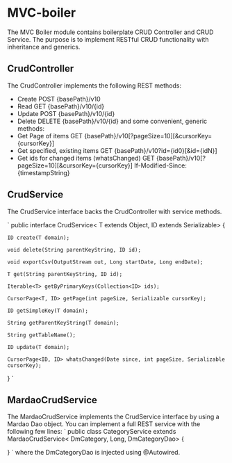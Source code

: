 MVC-boiler
===========

The MVC Boiler module contains boilerplate CRUD Controller and CRUD Service. 
The purpose is to implement RESTful CRUD functionality with inheritance and generics.

CrudController
--------------
The CrudController implements the following REST methods:
* Create 
  POST {basePath}/v10
* Read
  GET {basePath}/v10/{id}
* Update 
  POST {basePath}/v10/{id}
* Delete
  DELETE {basePath}/v10/{id}
and some convenient, generic methods:
* Get Page of items
  GET {basePath}/v10[?pageSize=10][&cursorKey={cursorKey}]
* Get specified, existing items
  GET {basePath}/v10?id={id0}[&id={idN}]
* Get ids for changed items (whatsChanged)
  GET {basePath}/v10[?pageSize=10][&cursorKey={cursorKey}]
  If-Modified-Since: {timestampString}

CrudService
-----------
The CrudService interface backs the CrudController with service methods.

`
public interface CrudService<
        T extends Object, 
        ID extends Serializable> {
    
    ID create(T domain);
    
    void delete(String parentKeyString, ID id);

    void exportCsv(OutputStream out, Long startDate, Long endDate);
    
    T get(String parentKeyString, ID id);
    
    Iterable<T> getByPrimaryKeys(Collection<ID> ids);

    CursorPage<T, ID> getPage(int pageSize, Serializable cursorKey);
    
    ID getSimpleKey(T domain);
    
    String getParentKeyString(T domain);

    String getTableName();
    
    ID update(T domain);
    
    CursorPage<ID, ID> whatsChanged(Date since, int pageSize, Serializable cursorKey);

}
`

MardaoCrudService
-----------------
The MardaoCrudService implements the CrudService interface by using a Mardao Dao
object. You can implement a full REST service with the following few lines:
`
public class CategoryService extends MardaoCrudService<
        DmCategory, 
        Long, 
        DmCategoryDao> {

}
`
where the DmCategoryDao is injected using @Autowired.